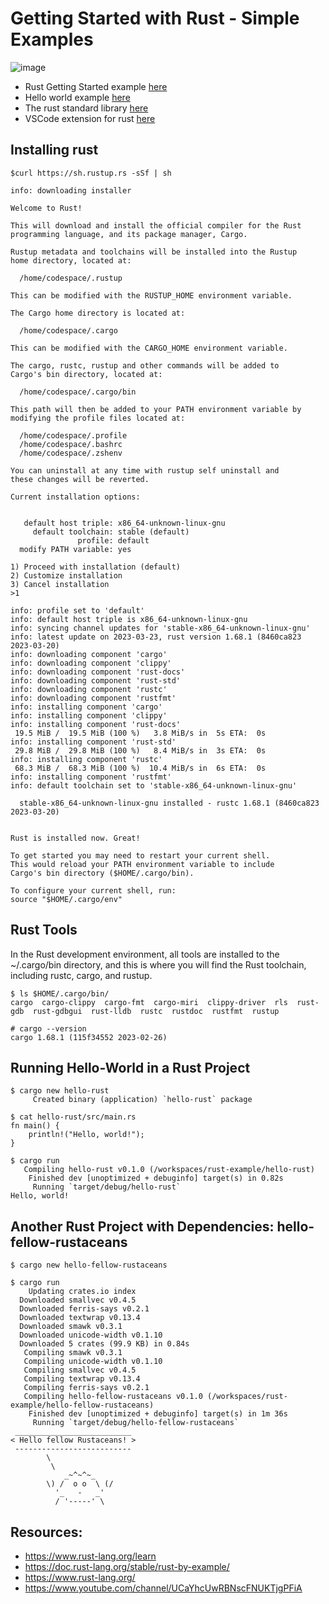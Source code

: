# Getting Started with Rust - Simple Examples

![image](https://user-images.githubusercontent.com/39317551/227759184-4686983a-aadf-429b-b443-b646b2b194ad.png)

- Rust Getting Started example [here](https://www.rust-lang.org/learn/get-started)
- Hello world example [here](https://doc.rust-lang.org/book/ch01-02-hello-world.html)
- The rust standard library [here](https://doc.rust-lang.org/std/index.html)
- VSCode extension for rust [here](https://marketplace.visualstudio.com/items?itemName=rust-lang.rust-analyzer)

## Installing rust

```
$curl https://sh.rustup.rs -sSf | sh

info: downloading installer

Welcome to Rust!

This will download and install the official compiler for the Rust
programming language, and its package manager, Cargo.

Rustup metadata and toolchains will be installed into the Rustup
home directory, located at:

  /home/codespace/.rustup

This can be modified with the RUSTUP_HOME environment variable.

The Cargo home directory is located at:

  /home/codespace/.cargo

This can be modified with the CARGO_HOME environment variable.

The cargo, rustc, rustup and other commands will be added to
Cargo's bin directory, located at:

  /home/codespace/.cargo/bin

This path will then be added to your PATH environment variable by
modifying the profile files located at:

  /home/codespace/.profile
  /home/codespace/.bashrc
  /home/codespace/.zshenv

You can uninstall at any time with rustup self uninstall and
these changes will be reverted.

Current installation options:


   default host triple: x86_64-unknown-linux-gnu
     default toolchain: stable (default)
               profile: default
  modify PATH variable: yes

1) Proceed with installation (default)
2) Customize installation
3) Cancel installation
>1

info: profile set to 'default'
info: default host triple is x86_64-unknown-linux-gnu
info: syncing channel updates for 'stable-x86_64-unknown-linux-gnu'
info: latest update on 2023-03-23, rust version 1.68.1 (8460ca823 2023-03-20)
info: downloading component 'cargo'
info: downloading component 'clippy'
info: downloading component 'rust-docs'
info: downloading component 'rust-std'
info: downloading component 'rustc'
info: downloading component 'rustfmt'
info: installing component 'cargo'
info: installing component 'clippy'
info: installing component 'rust-docs'
 19.5 MiB /  19.5 MiB (100 %)   3.8 MiB/s in  5s ETA:  0s
info: installing component 'rust-std'
 29.8 MiB /  29.8 MiB (100 %)   8.4 MiB/s in  3s ETA:  0s
info: installing component 'rustc'
 68.3 MiB /  68.3 MiB (100 %)  10.4 MiB/s in  6s ETA:  0s
info: installing component 'rustfmt'
info: default toolchain set to 'stable-x86_64-unknown-linux-gnu'

  stable-x86_64-unknown-linux-gnu installed - rustc 1.68.1 (8460ca823 2023-03-20)


Rust is installed now. Great!

To get started you may need to restart your current shell.
This would reload your PATH environment variable to include
Cargo's bin directory ($HOME/.cargo/bin).

To configure your current shell, run:
source "$HOME/.cargo/env"
```

## Rust Tools

In the Rust development environment, all tools are installed to the ~/.cargo/bin directory, and this is where you will find the Rust toolchain, including rustc, cargo, and 
rustup.

``` 
$ ls $HOME/.cargo/bin/
cargo  cargo-clippy  cargo-fmt  cargo-miri  clippy-driver  rls  rust-gdb  rust-gdbgui  rust-lldb  rustc  rustdoc  rustfmt  rustup
```

```
# cargo --version
cargo 1.68.1 (115f34552 2023-02-26)
```

## Running Hello-World in a Rust Project

```
$ cargo new hello-rust
     Created binary (application) `hello-rust` package
```

```
$ cat hello-rust/src/main.rs 
fn main() {
    println!("Hello, world!");
}
```

```
$ cargo run
   Compiling hello-rust v0.1.0 (/workspaces/rust-example/hello-rust)
    Finished dev [unoptimized + debuginfo] target(s) in 0.82s
     Running `target/debug/hello-rust`
Hello, world!
```

## Another Rust Project with Dependencies: hello-fellow-rustaceans

```
$ cargo new hello-fellow-rustaceans
```

```
$ cargo run
    Updating crates.io index
  Downloaded smallvec v0.4.5
  Downloaded ferris-says v0.2.1
  Downloaded textwrap v0.13.4
  Downloaded smawk v0.3.1
  Downloaded unicode-width v0.1.10
  Downloaded 5 crates (99.9 KB) in 0.84s
   Compiling smawk v0.3.1
   Compiling unicode-width v0.1.10
   Compiling smallvec v0.4.5
   Compiling textwrap v0.13.4
   Compiling ferris-says v0.2.1
   Compiling hello-fellow-rustaceans v0.1.0 (/workspaces/rust-example/hello-fellow-rustaceans)
    Finished dev [unoptimized + debuginfo] target(s) in 1m 36s
     Running `target/debug/hello-fellow-rustaceans`
 __________________________
< Hello fellow Rustaceans! >
 --------------------------
        \
         \
            _~^~^~_
        \) /  o o  \ (/
          '_   -   _'
          / '-----' \
```

## Resources:

- https://www.rust-lang.org/learn
- https://doc.rust-lang.org/stable/rust-by-example/
- https://www.rust-lang.org/
- https://www.youtube.com/channel/UCaYhcUwRBNscFNUKTjgPFiA

